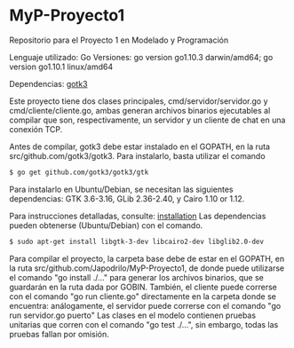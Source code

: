 # MyP-Proyecto1

Repositorio para el Proyecto 1 en Modelado y Programación

Lenguaje utilizado: Go
Versiones: go version go1.10.3 darwin/amd64;
           go version go1.10.1 linux/amd64
           
Dependencias: [gotk3](https://github.com/gotk3/gotk3)

Este proyecto tiene dos clases principales, cmd/servidor/servidor.go
y cmd/cliente/cliente.go, ambas generan archivos binarios ejecutables
al compilar que son, respectivamente, un servidor y un cliente de chat
en una conexión TCP.

Antes de compilar, gotk3 debe estar instalado en el GOPATH, en la ruta
src/github.com/gotk3/gotk3.   Para instalarlo, basta utilizar el comando

```bash
$ go get github.com/gotk3/gotk3/gtk
```

Para instalarlo en Ubuntu/Debian, se necesitan las siguientes dependencias:
GTK 3.6-3.16, GLib 2.36-2.40, y Cairo 1.10 or 1.12.

Para instrucciones detalladas, consulte: [installation](https://github.com/gotk3/gotk3/wiki#installation)
Las dependencias pueden obtenerse (Ubuntu/Debian) con el comando.

```bash
$ sudo apt-get install libgtk-3-dev libcairo2-dev libglib2.0-dev
```

Para compilar el proyecto, la carpeta base debe de estar en el GOPATH,
en la ruta src/github.com/Japodrilo/MyP-Proyecto1, de donde puede utilizarse
el comando "go install ./..." para generar los archivos binarios, que se
guardarán en la ruta dada por GOBIN.   También, el cliente puede correrse
con el comando "go run cliente.go" directamente en la carpeta donde se encuentra:
análogamente, el servidor puede correrse con el comando "go run servidor.go puerto"
Las clases en el modelo contienen pruebas unitarias que corren con el comando
"go test ./...", sin embargo, todas las pruebas fallan por omisión.
